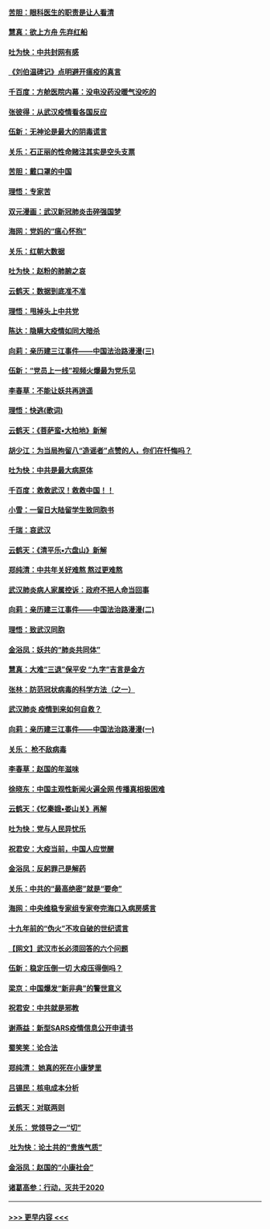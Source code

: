 #### [苦胆：眼科医生的职责是让人看清](../pages/nsc993/n11853840.md?t=02082231) 
#### [慧真：欲上方舟 先弃红船](../pages/nsc993/n11853483.md?t=02082231) 
#### [吐为快：中共封网有感](../pages/nsc993/n11852575.md?t=02082231) 
#### [《刘伯温碑记》点明避开瘟疫的真言](../pages/nsc993/n11852128.md?t=02082231) 
#### [千百度：方舱医院内幕：没电没药没暖气没吃的](../pages/nsc993/n11850211.md?t=02082231) 
#### [张彼得：从武汉疫情看各国反应](../pages/nsc993/n11850102.md?t=02082231) 
#### [伍新：无神论是最大的阴毒谎言](../pages/nsc993/n11846129.md?t=02082231) 
#### [关乐：石正丽的性命赌注其实是空头支票](../pages/nsc993/n11846109.md?t=02082231) 
#### [苦胆：戴口罩的中国](../pages/nsc993/n11845576.md?t=02082231) 
#### [理悟：专家苦](../pages/nsc993/n11845564.md?t=02082231) 
#### [双元漫画：武汉新冠肺炎击碎强国梦](../pages/nsc993/n11843320.md?t=02082231) 
#### [海网：党妈的“瘟心怀抱”](../pages/nsc993/n11840740.md?t=02082231) 
#### [关乐：红朝大数据](../pages/nsc993/n11840675.md?t=02082231) 
#### [吐为快：赵粉的肺腑之哀](../pages/nsc993/n11840618.md?t=02082231) 
#### [云鹤天：数据到底准不准](../pages/nsc993/n11840325.md?t=02082231) 
#### [理悟：甩掉头上中共党](../pages/nsc993/n11838826.md?t=02082231) 
#### [陈达：隐瞒大疫情如同大暗杀](../pages/nsc993/n11838771.md?t=02082231) 
#### [向莉：亲历建三江事件——中国法治路漫漫(三)](../pages/nsc993/n11831825.md?t=02082231) 
#### [伍新：“党员上一线”视频火爆最为党乐见](../pages/nsc993/n11838200.md?t=02082231) 
#### [李春草：不能让妖共再逍遥](../pages/nsc993/n11838102.md?t=02082231) 
#### [理悟：快逃(歌词)](../pages/nsc993/n11838083.md?t=02082231) 
#### [云鹤天：《菩萨蛮▪大柏地》新解](../pages/nsc993/n11838059.md?t=02082231) 
#### [胡少江：为当局拘留八“造谣者”点赞的人，你们在忏悔吗？](../pages/nsc993/n11836801.md?t=02082231) 
#### [吐为快：中共是最大病原体](../pages/nsc993/n11836748.md?t=02082231) 
#### [千百度：救救武汉！救救中国！！](../pages/nsc993/n11836145.md?t=02082231) 
#### [小雪：一留日大陆留学生致同胞书](../pages/nsc993/n11834624.md?t=02082231) 
#### [千瑞：哀武汉](../pages/nsc993/n11833647.md?t=02082231) 
#### [云鹤天：《清平乐▪六盘山》新解](../pages/nsc993/n11833611.md?t=02082231) 
#### [郑纯清：中共年关好难熬 熬过更难熬](../pages/nsc993/n11833489.md?t=02082231) 
#### [武汉肺炎病人家属控诉：政府不把人命当回事](../pages/nsc993/n11833205.md?t=02082231) 
#### [向莉：亲历建三江事件——中国法治路漫漫(二)](../pages/nsc993/n11829102.md?t=02082231) 
#### [理悟：致武汉同胞](../pages/nsc993/n11831522.md?t=02082231) 
#### [金浴凤：妖共的“肺炎共同体”](../pages/nsc993/n11829448.md?t=02082231) 
#### [慧真：大难“三退”保平安 “九字”吉言是金方](../pages/nsc993/n11829501.md?t=02082231) 
#### [张林：防范冠状病毒的科学方法（之一）](../pages/nsc993/n11828618.md?t=02082231) 
#### [武汉肺炎 疫情到来如何自救？](../pages/nsc993/n11827632.md?t=02082231) 
#### [向莉：亲历建三江事件——中国法治路漫漫(一)](../pages/nsc993/n11827190.md?t=02082231) 
#### [关乐： 枪不敌病毒](../pages/nsc993/n11826746.md?t=02082231) 
#### [李春草：赵国的年滋味](../pages/nsc993/n11826321.md?t=02082231) 
#### [徐晓东：中国主观性新闻火遍全网 传播真相极困难](../pages/nsc993/n11826508.md?t=02082231) 
#### [云鹤天：《忆秦娥▪娄山关》再解](../pages/nsc993/n11824682.md?t=02082231) 
#### [吐为快：党与人民异忧乐](../pages/nsc993/n11824660.md?t=02082231) 
#### [祝君安：大疫当前，中国人应觉醒](../pages/nsc993/n11821946.md?t=02082231) 
#### [金浴凤：反躬罪己是解药](../pages/nsc993/n11820280.md?t=02082231) 
#### [关乐：中共的“最高绝密”就是“要命”](../pages/nsc993/n11816946.md?t=02082231) 
#### [海网：中央维稳专家组专家夸完海口入病房感言](../pages/nsc993/n11815138.md?t=02082231) 
#### [十九年前的“伪火”不攻自破的世纪谎言](../pages/nsc993/n11813238.md?t=02082231) 
#### [【网文】武汉市长必须回答的六个问题](../pages/nsc993/n11813848.md?t=02082231) 
#### [伍新：稳定压倒一切 大疫压得倒吗？](../pages/nsc993/n11812634.md?t=02082231) 
#### [梁京：中国爆发“新非典”的警世意义](../pages/nsc993/n11812554.md?t=02082231) 
#### [祝君安：中共就是邪教](../pages/nsc993/n11812431.md?t=02082231) 
#### [谢燕益：新型SARS疫情信息公开申请书](../pages/nsc993/n11808840.md?t=02082231) 
#### [蜀笑笑：论合法](../pages/nsc993/n11808064.md?t=02082231) 
#### [郑纯清： 她真的死在小康梦里](../pages/nsc993/n11806623.md?t=02082231) 
#### [吕锡民：核电成本分析](../pages/nsc993/n11806284.md?t=02082231) 
#### [云鹤天：对联两则](../pages/nsc993/n11805957.md?t=02082231) 
#### [关乐： 党领导之一“切”](../pages/nsc993/n11804505.md?t=02082231) 
#### [ 吐为快：论土共的“贵族气质”](../pages/nsc993/n11804490.md?t=02082231) 
#### [金浴凤：赵国的“小康社会”](../pages/nsc993/n11804452.md?t=02082231) 
#### [诸葛高参：行动，灭共于2020](../pages/nsc993/n11804120.md?t=02082231) 

----
#### [ >>> 更早内容 <<< ](../indexes/nsc993-earlier.md)
